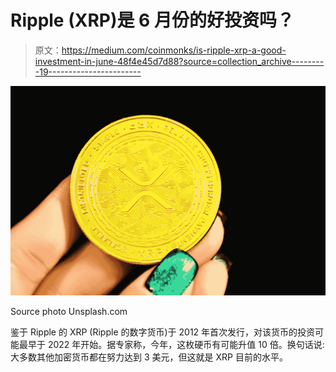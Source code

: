 # Ripple (XRP)是 6 月份的好投资吗？

> 原文：<https://medium.com/coinmonks/is-ripple-xrp-a-good-investment-in-june-48f4e45d7d88?source=collection_archive---------19----------------------->

![](img/38500856ff423dc7e2e22084a63f8232.png)

Source photo Unsplash.com

鉴于 Ripple 的 XRP (Ripple 的数字货币)于 2012 年首次发行，对该货币的投资可能最早于 2022 年开始。据专家称，今年，这枚硬币有可能升值 10 倍。换句话说:大多数其他加密货币都在努力达到 3 美元，但这就是 XRP 目前的水平。